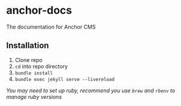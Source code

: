 # anchor-docs
The documentation for Anchor CMS

## Installation

1. Clone repo
1. `cd` into repo directory
1. `bundle install`
1. `bundle exec jekyll serve --livereload`

_You may need to set up ruby, recommend you use `brew` and `rbenv` to manage ruby versions_
